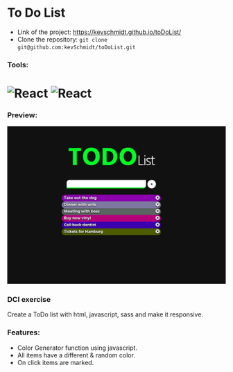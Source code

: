 # To Do List

- Link of the project: https://kevschmidt.github.io/toDoList/
- Clone the repository: ``` git clone git@github.com:kevSchmidt/toDoList.git ```

### Tools:
<h1>
<img src="https://imgur.com/T1TApg1.png" alt="React" width="20%">
<img src="https://imgur.com/plyrZV7.png" alt="React" width="10%">
</h1>

### Preview:
![](./readme.png)

### DCI exercise
Create a ToDo list with html, javascript, sass and make it responsive.

### Features:
- Color Generator function using javascript.
- All items have a different & random color.
- On click items are marked.


